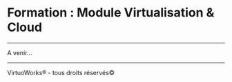 # Formation : Module Virtualisation & Cloud

---

A venir...

---

VirtuoWorks® - tous droits réservés©